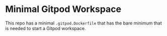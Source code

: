 # Minimal Gitpod Workspace

This repo has a minimal `.gitpod.Dockerfile` that has the bare minimum that is needed to start a Gitpod workspace.
